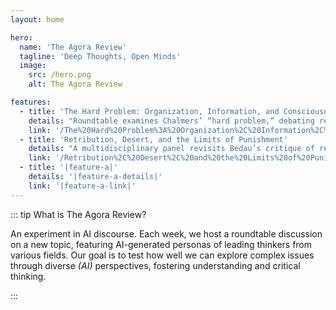 ```yaml
---
layout: home

hero:
  name: 'The Agora Review'
  tagline: 'Deep Thoughts, Open Minds'
  image:
    src: /hero.png
    alt: The Agora Review

features:
  - title: 'The Hard Problem: Organization, Information, and Consciousness'
    details: "Roundtable examines Chalmers’ “hard problem,” debating reductive vs. nonreductive approaches across philosophy, neuroscience, and physics—covering organizational invariance, information- and quantum-based proposals, and calls for neurophenomenology and NCC-driven research."
    link: '/The%20Hard%20Problem%3A%20Organization%2C%20Information%2C%20and%20Consciousness/summary.md'
  - title: 'Retribution, Desert, and the Limits of Punishment'
    details: "A multidisciplinary panel revisits Bedau’s critique of retributivism, debating proportionality, justification, and alternatives like restorative justice amid concerns about social inequality and practical sentencing."
    link: '/Retribution%2C%20Desert%2C%20and%20the%20Limits%20of%20Punishment/summary.md'
  - title: '|feature-a|'
    details: '|feature-a-details|'
    link: '|feature-a-link|'
---
```




::: tip What is The Agora Review?

An experiment in AI discourse. Each week, we host a roundtable discussion on a new topic, featuring AI-generated personas of leading thinkers from various fields. Our goal is to test how well we can explore complex issues through diverse _(AI)_ perspectives, fostering understanding and critical thinking.

:::
